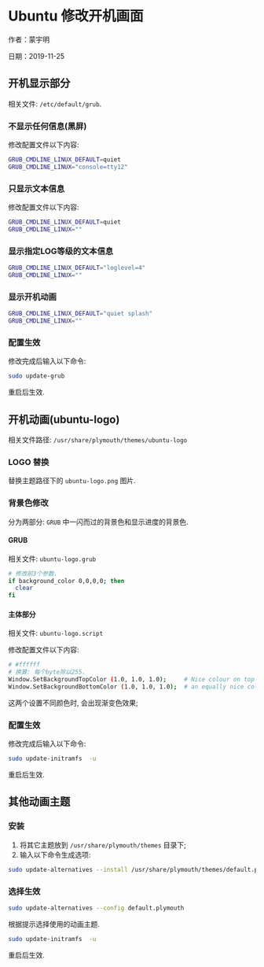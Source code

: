 # Ubuntu 修改开机画面

作者：蒙宇明

日期：2019-11-25

## 开机显示部分

相关文件: `/etc/default/grub`.

### 不显示任何信息(黑屏)

修改配置文件以下内容:

```bash
GRUB_CMDLINE_LINUX_DEFAULT=quiet
GRUB_CMDLINE_LINUX="console=tty12"
```

### 只显示文本信息

修改配置文件以下内容:

```bash
GRUB_CMDLINE_LINUX_DEFAULT=quiet
GRUB_CMDLINE_LINUX=""
```
### 显示指定LOG等级的文本信息

```bash
GRUB_CMDLINE_LINUX_DEFAULT="loglevel=4"
GRUB_CMDLINE_LINUX=""
```

### 显示开机动画

```bash
GRUB_CMDLINE_LINUX_DEFAULT="quiet splash"
GRUB_CMDLINE_LINUX=""
```

### 配置生效

修改完成后输入以下命令:

```bash
sudo update-grub
```
重启后生效.

## 开机动画(ubuntu-logo)

相关文件路径: `/usr/share/plymouth/themes/ubuntu-logo`

### LOGO 替换

替换主题路径下的 `ubuntu-logo.png` 图片.

### 背景色修改

分为两部分: `GRUB` 中一闪而过的背景色和显示进度的背景色.

#### GRUB

相关文件: `ubuntu-logo.grub`

```bash
# 修改前3个参数.
if background_color 0,0,0,0; then
  clear
fi
```

#### 主体部分

相关文件: `ubuntu-logo.script`

修改配置文件以下内容:

```bash
# #ffffff
# 换算: 每个byte除以255.
Window.SetBackgroundTopColor (1.0, 1.0, 1.0);     # Nice colour on top of the screen fading to
Window.SetBackgroundBottomColor (1.0, 1.0, 1.0);  # an equally nice colour on the bottom
```
这两个设置不同颜色时, 会出现渐变色效果;

### 配置生效

修改完成后输入以下命令:

```bash
sudo update-initramfs  -u
```

重启后生效.

## 其他动画主题

### 安装

1. 将其它主题放到 `/usr/share/plymouth/themes` 目录下;
2. 输入以下命令生成选项:
```bash
sudo update-alternatives --install /usr/share/plymouth/themes/default.plymouth default.plymouth /usr/share/plymouth/themes/{your_theme_dir}/{your_theme.plymouth} 100
```

### 选择生效

```bash
sudo update-alternatives --config default.plymouth
```

根据提示选择使用的动画主题.

```bash
sudo update-initramfs  -u
```

重启后生效.